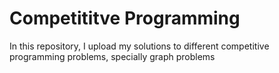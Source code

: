 # Competititve Programming

In this repository, I upload my solutions to different competitive programming problems, specially graph problems
